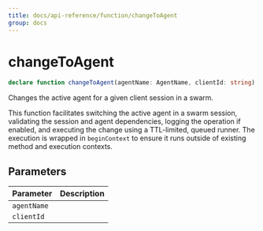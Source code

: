 ```yaml
---
title: docs/api-reference/function/changeToAgent
group: docs
---
```


# changeToAgent

```ts
declare function changeToAgent(agentName: AgentName, clientId: string): Promise<boolean>;
```

Changes the active agent for a given client session in a swarm.

This function facilitates switching the active agent in a swarm session, validating the session and agent dependencies,
logging the operation if enabled, and executing the change using a TTL-limited, queued runner.
The execution is wrapped in `beginContext` to ensure it runs outside of existing method and execution contexts.

## Parameters

| Parameter | Description |
|-----------|-------------|
| `agentName` | |
| `clientId` | |
